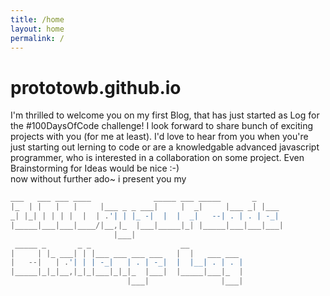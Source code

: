 ```yaml
---
title: /home
layout: home
permalink: /
---
```


# prototowb.github.io

I'm thrilled to welcome you on my first Blog, that has just started as Log for the #100DaysOfCode challenge! I look forward to share bunch of exciting projects with you (for me at least). I'd love to hear from you when you're just starting out lerning to code or are a knowledgable advanced javascript programmer, who is interested in a collaboration on some project. Even Brainstorming for Ideas would be nice :-)
<br>
now without further ado~ i present you my 
<br>
 ```javascript
 ___   ___ ___ ____              _____ ___ _____       _     
|_  | |   |   |     |___ _ _ ___|     |  _|     |___ _| |___ 
 _| |_| | | | |  |  | .'| | |_ -|  |  |  _|   --| . | . | -_|
|_____|___|___|____/|__,|_  |___|_____|_| |_____|___|___|___|
                        |___|                               
  _____ _       _ _                    __            
 |     | |_ ___| | |___ ___ ___ ___   |  |   ___ ___ 
 |   --|   | .'| | | -_|   | . | -_|  |  |__| . | . |
 |_____|_|_|__,|_|_|___|_|_|_  |___|  |_____|___|_  |
                           |___|                |___|
```
